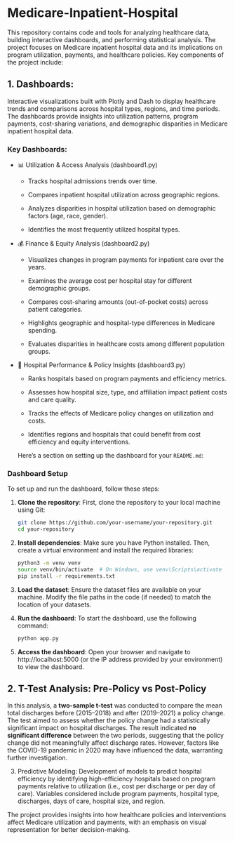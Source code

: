 # Medicare-Inpatient-Hospital
This repository contains code and tools for analyzing healthcare data, building interactive dashboards, and performing statistical analysis. The project focuses on Medicare inpatient hospital data and its implications on program utilization, payments, and healthcare policies. Key components of the project include:

## 1. Dashboards: 

Interactive visualizations built with Plotly and Dash to display healthcare trends and comparisons across hospital types, regions, and time periods. The dashboards provide insights into utilization patterns, program payments, cost-sharing variations, and demographic disparities in Medicare inpatient hospital data.

### Key Dashboards:
- 📊 Utilization & Access Analysis (dashboard1.py)

  - Tracks hospital admissions trends over time.

  - Compares inpatient hospital utilization across geographic regions.

  - Analyzes disparities in hospital utilization based on demographic factors (age, race, gender).

  - Identifies the most frequently utilized hospital types.
    
- 💰 Finance & Equity Analysis (dashboard2.py)

  - Visualizes changes in program payments for inpatient care over the years.

  - Examines the average cost per hospital stay for different demographic groups.

  - Compares cost-sharing amounts (out-of-pocket costs) across patient categories.

  - Highlights geographic and hospital-type differences in Medicare spending.
  
  - Evaluates disparities in healthcare costs among different population groups.

- 🏥 Hospital Performance & Policy Insights (dashboard3.py)

  - Ranks hospitals based on program payments and efficiency metrics.

  - Assesses how hospital size, type, and affiliation impact patient costs and care quality.

  - Tracks the effects of Medicare policy changes on utilization and costs.

  - Identifies regions and hospitals that could benefit from cost efficiency and equity interventions.
 
  Here’s a section on setting up the dashboard for your `README.md`:

### Dashboard Setup

To set up and run the dashboard, follow these steps:

1. **Clone the repository**:
   First, clone the repository to your local machine using Git:
   ```bash
   git clone https://github.com/your-username/your-repository.git
   cd your-repository
   ```

2. **Install dependencies**:
   Make sure you have Python installed. Then, create a virtual environment and install the required libraries:
   ```bash
   python3 -m venv venv
   source venv/bin/activate  # On Windows, use venv\Scripts\activate
   pip install -r requirements.txt
   ```

3. **Load the dataset**:
   Ensure the dataset files are available on your machine. Modify the file paths in the code (if needed) to match the location of your datasets.

4. **Run the dashboard**:
   To start the dashboard, use the following command:
   ```bash
   python app.py
   ```

5. **Access the dashboard**:
   Open your browser and navigate to http://localhost:5000 (or the IP address provided by your environment) to view the dashboard.


## 2. T-Test Analysis: Pre-Policy vs Post-Policy

In this analysis, a **two-sample t-test** was conducted to compare the mean total discharges before (2015–2018) and after (2019–2021) a policy change. The test aimed to assess whether the policy change had a statistically significant impact on hospital discharges. The result indicated **no significant difference** between the two periods, suggesting that the policy change did not meaningfully affect discharge rates. However, factors like the COVID-19 pandemic in 2020 may have influenced the data, warranting further investigation.

3. Predictive Modeling: Development of models to predict hospital efficiency by identifying high-efficiency hospitals based on program payments relative to utilization (i.e., cost per discharge or per day of care). Variables considered include program payments, hospital type, discharges, days of care, hospital size, and region.

The project provides insights into how healthcare policies and interventions affect Medicare utilization and payments, with an emphasis on visual representation for better decision-making.
